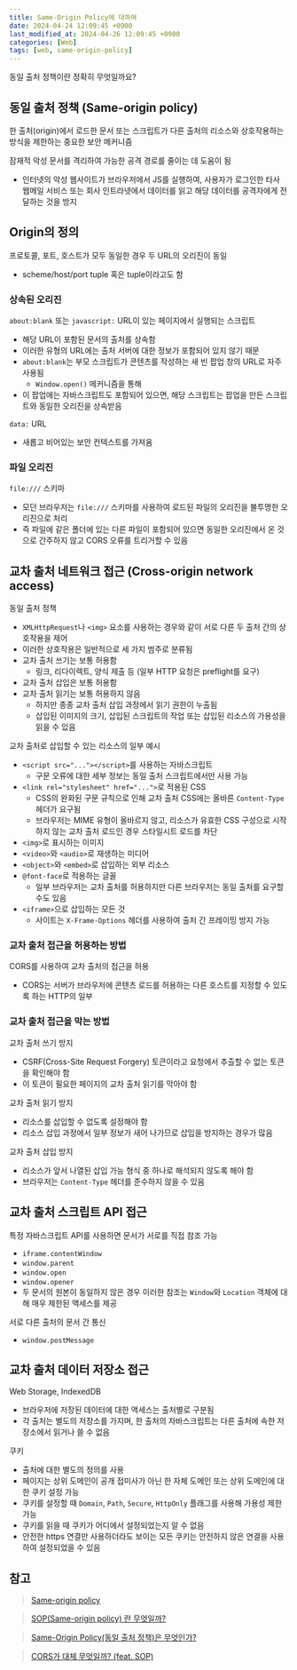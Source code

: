 ```yaml
---
title: Same-Origin Policy에 대하여
date: 2024-04-24 12:09:45 +0900
last_modified_at: 2024-04-26 12:09:45 +0900
categories: [Web]
tags: [web, same-origin-policy]
---
```


동일 출처 정책이란 정확히 무엇일까요?

## 동일 출처 정책 (Same-origin policy)

한 출처(origin)에서 로드한 문서 또는 스크립트가 다른 출처의 리소스와 상호작용하는 방식을 제한하는 중요한 보안 메커니즘

잠재적 악성 문서를 격리하여 가능한 공격 경로를 줄이는 데 도움이 됨

- 인터넷의 악성 웹사이트가 브라우저에서 JS를 실행하여, 사용자가 로그인한 타사 웹메일 서비스 또는 회사 인트라넷에서 데이터를 읽고 해당 데이터를 공격자에게 전달하는 것을 방지

## Origin의 정의

프로토콜, 포트, 호스트가 모두 동일한 경우 두 URL의 오리진이 동일

- scheme/host/port tuple 혹은 tuple이라고도 함

### 상속된 오리진

`about:blank` 또는 `javascript:` URL이 있는 페이지에서 실행되는 스크립트

- 해당 URL이 포함된 문서의 출처를 상속함
- 이러한 유형의 URL에는 출처 서버에 대한 정보가 포함되어 있지 않기 때문
- `about:blank`는 부모 스크립트가 콘텐츠를 작성하는 새 빈 팝업 창의 URL로 자주 사용됨
  - `Window.open()` 메커니즘을 통해
- 이 팝업에는 자바스크립트도 포함되어 있으면, 해당 스크립트는 팝업을 만든 스크립트와 동일한 오리진을 상속받음

`data:` URL

- 새롭고 비어있는 보안 컨텍스트를 가져옴

### 파일 오리진

`file:///` 스키마

- 모던 브라우저는 `file:///` 스키마를 사용하여 로드된 파일의 오리진을 불투명한 오리진으로 처리
- 즉 파일에 같은 폴더에 있는 다른 파일이 포함되어 있으면 동일한 오리진에서 온 것으로 간주하지 않고 CORS 오류를 트리거할 수 있음

## 교차 출처 네트워크 접근 (Cross-origin network access)

동일 출처 정책

- `XMLHttpRequest`나 `<img>` 요소를 사용하는 경우와 같이 서로 다른 두 출처 간의 상호작용을 제어
- 이러한 상호작용은 일반적으로 세 가지 범주로 분류됨
- 교차 출처 쓰기는 보통 허용함
  - 링크, 리다이렉트, 양식 제출 등 (일부 HTTP 요청은 preflight를 요구)
- 교차 출처 삽입은 보통 허용함
- 교차 출처 읽기는 보통 허용하지 않음
  - 하지만 종종 교차 출처 삽입 과정에서 읽기 권한이 누출됨
  - 삽입된 이미지의 크기, 삽입된 스크립트의 작업 또는 삽입된 리소스의 가용성을 읽을 수 있음

교차 출처로 삽입할 수 있는 리소스의 일부 예시

- `<script src="..."></script>`를 사용하는 자바스크립트
  - 구문 오류에 대한 세부 정보는 동일 출처 스크립트에서만 사용 가능
- `<link rel="stylesheet" href="...">`로 적용된 CSS
  - CSS의 완화된 구문 규칙으로 인해 교차 출처 CSS에는 올바른 `Content-Type` 헤더가 요구됨
  - 브라우저는 MIME 유형이 올바르지 않고, 리소스가 유효한 CSS 구성으로 시작하지 않는 교차 출처 로드인 경우 스타일시트 로드를 차단
- `<img>`로 표시하는 이미지
- `<video>`와 `<audio>`로 재생하는 미디어
- `<object>`와 `<embed>`로 삽입하는 외부 리소스
- `@font-face`로 적용하는 글꼴
  - 일부 브라우저는 교차 출처를 허용하지만 다른 브라우저는 동일 출처를 요구할 수도 있음
- `<iframe>`으로 삽입하는 모든 것
  - 사이트는 `X-Frame-Options` 헤더를 사용하여 출처 간 프레이밍 방지 가능

### 교차 출처 접근을 허용하는 방법

CORS를 사용하여 교차 출처의 접근을 허용

- CORS는 서버가 브라우저에 콘텐츠 로드를 허용하는 다른 호스트를 지정할 수 있도록 하는 HTTP의 일부

### 교차 출처 접근을 막는 방법

교차 출처 쓰기 방지

- CSRF(Cross-Site Request Forgery) 토큰이라고 요청에서 추츨할 수 없는 토큰을 확인해야 함
- 이 토큰이 필요한 페이지의 교차 출처 읽기를 막아야 함

교차 출처 읽기 방지

- 리소스를 삽입할 수 없도록 설정해야 함
- 리소스 삽입 과정에서 일부 정보가 새어 나가므로 삽입을 방지하는 경우가 많음

교차 출처 삽입 방지

- 리소스가 앞서 나열된 삽입 가능 형식 중 하나로 해석되지 않도록 해야 함
- 브라우저는 `Content-Type` 헤더를 준수하지 않을 수 있음

## 교차 출처 스크립트 API 접근

특정 자바스크립트 API를 사용하면 문서가 서로를 직접 참조 가능

- `iframe.contentWindow`
- `window.parent`
- `window.open`
- `window.opener`
- 두 문서의 원본이 동일하지 않은 경우 이러한 참조는 `Window`와 `Location` 객체에 대해 매우 제한된 액세스를 제공

서로 다른 출처의 문서 간 통신

- `window.postMessage`

## 교차 출처 데이터 저장소 접근

Web Storage, IndexedDB

- 브라우저에 저장된 데이터에 대한 액세스는 출처별로 구분됨
- 각 출처는 별도의 저장소를 가지며, 한 출처의 자바스크립트는 다른 출처에 속한 저장소에서 읽거나 쓸 수 없음

쿠키

- 출처에 대한 별도의 정의를 사용
- 페이지는 상위 도메인이 공개 접미사가 아닌 한 자체 도메인 또는 상위 도메인에 대한 쿠키 설정 가능
- 쿠키를 설정할 때 `Domain`, `Path`, `Secure`, `HttpOnly` 플래그를 사용해 가용성 제한 가능
- 쿠키를 읽을 때 쿠키가 어디에서 설정되었는지 알 수 없음
- 안전한 https 연결만 사용하더라도 보이는 모든 쿠키는 안전하지 않은 연결을 사용하여 설정되었을 수 있음

## 참고

> [Same-origin policy](https://developer.mozilla.org/en-US/docs/Web/Security/Same-origin_policy)

> [SOP(Same-origin policy) 란 무엇일까?](https://dongwooklee96.github.io/post/2021/03/23/sopsame-origin-policy-란-무엇일까.html)

> [Same-Origin Policy(동일 출처 정책)은 무엇인가?](https://codingmoon.io/posts/interview-questions/describe-same-origin-policy/)

> [CORS가 대체 무엇일까? (feat. SOP)](https://hudi.blog/sop-and-cors/)
